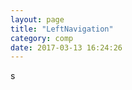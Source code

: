 ```yaml
---
layout: page
title: "LeftNavigation"
category: comp
date: 2017-03-13 16:24:26
---
```


<div id="root"></div>
<script src="/lib/Common.js"></script>
<script src="/lib/LeftNavigation.js"></script>s
